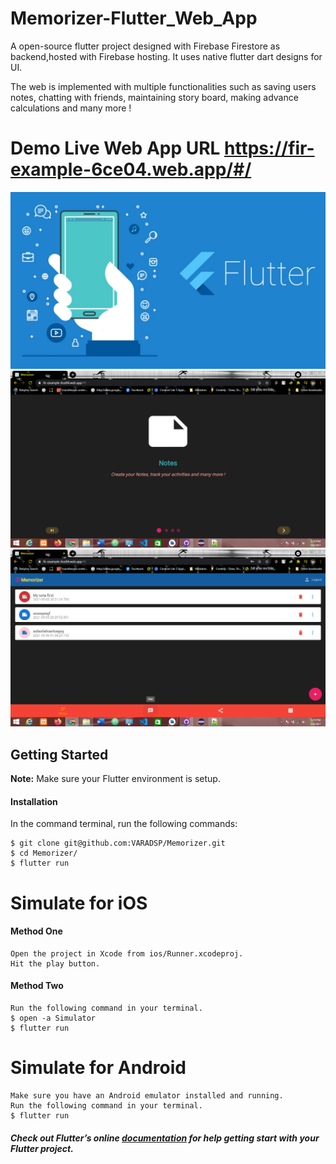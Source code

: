 # Memorizer-Flutter_Web_App

A open-source flutter project designed with Firebase Firestore as backend,hosted with Firebase hosting. It uses native flutter dart designs for UI.

The web is implemented with multiple functionalities such as saving users notes, chatting with friends, maintaining story board, making advance calculations and many more !

# Demo Live Web App URL https://fir-example-6ce04.web.app/#/

![Demo](flutter_image.jpeg)
![Demo](scr1.png)
![Demo](scr2.png)


## Getting Started
**Note:** Make sure your Flutter environment is setup.

#### Installation

In the command terminal, run the following commands:

    $ git clone git@github.com:VARADSP/Memorizer.git
    $ cd Memorizer/
    $ flutter run

# Simulate for iOS
#### Method One
    
    Open the project in Xcode from ios/Runner.xcodeproj.
    Hit the play button.

#### Method Two

    Run the following command in your terminal.
    $ open -a Simulator
    $ flutter run

# Simulate for Android

    Make sure you have an Android emulator installed and running.
    Run the following command in your terminal.
    $ flutter run

##### Check out Flutter’s online [documentation](http://flutter.io/) for help getting start with your Flutter project.

